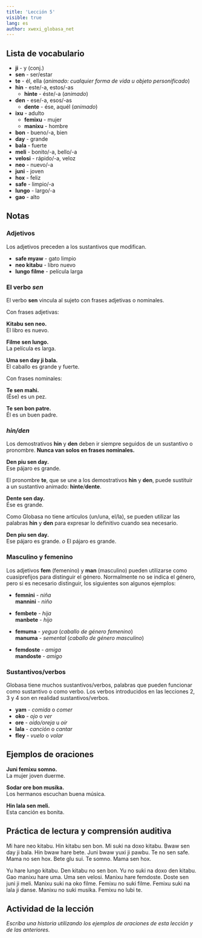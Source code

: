 ```yaml
---
title: 'Lección 5'
visible: true
lang: es
author: xwexi_globasa_net
---
```


## Lista de vocabulario

* **ji** - y (conj.)
* **sen** - ser/estar
* **te** - él, ella (_animado: cualquier forma de vida u objeto
personificado_)
* **hin** - este/-a, estos/-as
  * **hinte** - éste/-a (_animado_)
* **den** - ese/-a, esos/-as
  * **dente** - ése, aquél (_animado_)
* **ixu** - adulto  
  * **femixu** - mujer  
  * **manixu** - hombre
* **bon** - bueno/-a, bien
* **day** - grande
* **bala** - fuerte
* **meli** - bonito/-a, bello/-a
* **velosi** - rápido/-a, veloz
* **neo** - nuevo/-a
* **juni** - joven
* **hox** - feliz
* **safe** - limpio/-a
* **lungo** - largo/-a
* **gao** - alto

## Notas

### Adjetivos

Los adjetivos preceden a los sustantivos que modifican.

* **safe myaw** - gato limpio
* **neo kitabu** - libro nuevo
* **lungo filme** - película larga

### El verbo _sen_

El verbo **sen** vincula al sujeto con frases adjetivas o nominales.

Con frases adjetivas:

**Kitabu sen neo.**  
El libro es nuevo.

**Filme sen lungo.**   
La película es larga.

**Uma sen day ji bala.**  
El caballo es grande y fuerte.

Con frases nominales:

**Te sen mahi.**  
(Ése) es un pez.

**Te sen bon patre.**  
Él es un buen padre.

### _hin/den_

Los demostrativos **hin** y **den** deben ir siempre seguidos de un sustantivo o pronombre. **Nunca van solos en frases nominales.**

**Den piu sen day.**  
Ese pájaro es grande.

El pronombre **te**, que se une a los demostrativos **hin** y **den**, puede sustituir a un sustantivo animado: **hinte**/**dente**.

**Dente sen day.**  
Ése es grande.

Como Globasa no tiene artículos (un/una, el/la), se pueden utilizar las palabras **hin** y **den** para expresar lo definitivo cuando sea necesario.

**Den piu sen day.**  
Ese pájaro es grande. _o_ El pájaro es grande.
 
### Masculino y femenino

Los adjetivos **fem** (femenino) y **man** (masculino) pueden utilizarse como cuasiprefijos para distinguir el género. Normalmente no se indica el género, pero si es necesario distinguir, los siguientes son algunos ejemplos:

* **femnini** - _niña_  
**mannini** - _niño_

* **fembete** - _hija_  
**manbete** - _hijo_

* **femuma** - _yegua_ (_caballo de género femenino_)  
**manuma** - _semental_ (_caballo de género masculino_)

* **femdoste** - _amiga_  
**mandoste** - _amigo_ 

### Sustantivos/verbos

Globasa tiene muchos sustantivos/verbos, palabras que pueden funcionar como sustantivo o como verbo. Los verbos introducidos en las lecciones 2, 3 y 4 son en realidad sustantivos/verbos.

* **yam** - _comida_ o _comer_
* **oko** - _ojo_ o _ver_
* **ore** - _oído/oreja_ u _oír_
* **lala** -  _canción_ o _cantar_
* **fley** - _vuelo_ o _volar_

## Ejemplos de oraciones

**Juni femixu somno.**  
La mujer joven duerme.

**Sodar ore bon musika.**  
Los hermanos escuchan buena música.

**Hin lala sen meli.**  
Esta canción es bonita.

## Práctica de lectura y comprensión auditiva

Mi hare neo kitabu. Hin kitabu sen bon. Mi suki na doxo kitabu. Bwaw sen day ji bala. Hin bwaw hare bete. Juni bwaw yuxi ji pawbu. Te no sen safe. Mama no sen hox. Bete glu sui. Te somno. Mama sen hox. 

Yu hare lungo kitabu. Den kitabu no sen bon. Yu no suki na doxo den kitabu. Gao manixu hare uma. Uma sen velosi. Manixu hare femdoste. Doste sen juni ji meli. Manixu suki na oko filme. Femixu no suki filme. Femixu suki na lala ji danse. Manixu no suki musika. Femixu no lubi te.

## Actividad de la lección

_Escriba una historia utilizando los ejemplos de oraciones de esta lección y de las anteriores._

